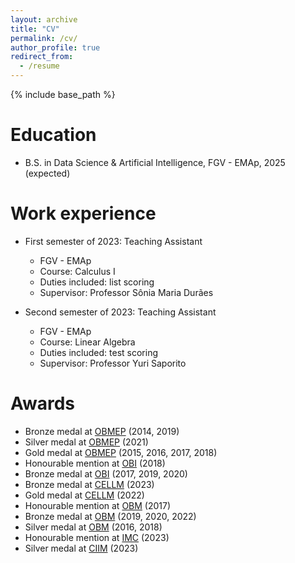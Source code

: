 ```yaml
---
layout: archive
title: "CV"
permalink: /cv/
author_profile: true
redirect_from:
  - /resume
---
```


{% include base_path %}

Education
======
* B.S. in Data Science & Artificial Intelligence, FGV - EMAp, 2025 (expected)

Work experience
======
* First semester of 2023: Teaching Assistant
  * FGV - EMAp
  * Course: Calculus I
  * Duties included: list scoring
  * Supervisor: Professor Sônia Maria Durães

* Second semester of 2023: Teaching Assistant
  * FGV - EMAp
  * Course: Linear Algebra
  * Duties included: test scoring
  * Supervisor: Professor Yuri Saporito
  
<!---
Skills
======
* Skill 1
* Skill 2
  * Sub-skill 2.1
  * Sub-skill 2.2
  * Sub-skill 2.3
* Skill 3

Publications
======
  <ul>{% for post in site.publications %}
    {% include archive-single-cv.html %}
  {% endfor %}</ul>
  
Talks
======
  <ul>{% for post in site.talks %}
    {% include archive-single-talk-cv.html %}
  {% endfor %}</ul>
  
Teaching
======
  <ul>{% for post in site.teaching %}
    {% include archive-single-cv.html %}
  {% endfor %}</ul>
-->

Awards
======
* Bronze medal at [OBMEP](https://www.obmep.org.br/) (2014, 2019)
* Silver medal at [OBMEP](https://www.obmep.org.br/) (2021)
* Gold medal at [OBMEP](https://www.obmep.org.br/) (2015, 2016, 2017, 2018)
* Honourable mention at [OBI](https://olimpiada.ic.unicamp.br/) (2018)
* Bronze medal at [OBI](https://olimpiada.ic.unicamp.br/) (2017, 2019, 2020)
* Bronze medal at [CELLM](https://www.obm.org.br/competicao-elon-lages-lima-de-matematica/) (2023)
* Gold medal at [CELLM](https://www.obm.org.br/competicao-elon-lages-lima-de-matematica/) (2022)
* Honourable mention at [OBM](https://www.obm.org.br/) (2017)
* Bronze medal at [OBM](https://www.obm.org.br/) (2019, 2020, 2022)
* Silver medal at [OBM](https://www.obm.org.br/) (2016, 2018)
* Honourable mention at [IMC](https://www.imc-math.org.uk/) (2023)
* Silver medal at [CIIM](https://www.ciim2023.org/) (2023)
